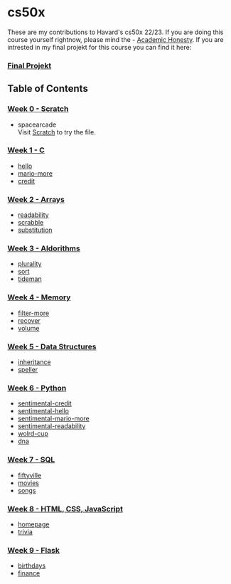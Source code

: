# cs50x

These are my contributions to Havard's cs50x 22/23. If you are doing this course yourself rightnow, please mind the - [Academic Honesty](https://cs50.harvard.edu/x/2023/honesty/).
If you are intrested in my final projekt for this course you can find it here:
### [Final Projekt](https://github.com/Oneiros96/TMS-preparation-tracker)

## Table of Contents

### [Week 0 - Scratch](https://github.com/Oneiros96/cs50x/tree/main/Week%200%20-%20Scratch)


- spacearcade<br>
Visit [Scratch](https://scratch.mit.edu/) to try the file.


### [Week 1 - C](https://github.com/Oneiros96/cs50x/tree/main/Week%201%20-%20C)

   - [hello](https://github.com/Oneiros96/cs50x/tree/main/Week%201%20-%20C/hello)
   - [mario-more](https://github.com/Oneiros96/cs50x/tree/main/Week%201%20-%20C/mario-more)
   - [credit](https://github.com/Oneiros96/cs50x/tree/main/Week%201%20-%20C/credit)


### [Week 2 - Arrays](https://github.com/Oneiros96/cs50x/tree/main/Week%202%20-%20Arrays)

   - [readability](https://github.com/Oneiros96/cs50x/tree/main/Week%202%20-%20Arrays/readability)
   - [scrabble](https://github.com/Oneiros96/cs50x/tree/main/Week%202%20-%20Arrays/scrabble)
   - [substitution](https://github.com/Oneiros96/cs50x/tree/main/Week%202%20-%20Arrays/substitution)


### [Week 3 - Aldorithms](https://github.com/Oneiros96/cs50x/tree/main/Week%203%20-%20Algorithms)


   - [plurality](https://github.com/Oneiros96/cs50x/tree/main/Week%203%20-%20Algorithms/plurality)
   - [sort](https://github.com/Oneiros96/cs50x/tree/main/Week%203%20-%20Algorithms/sort)
   - [tideman](https://github.com/Oneiros96/cs50x/tree/main/Week%203%20-%20Algorithms/tideman)


### [Week 4 - Memory](https://github.com/Oneiros96/cs50x/tree/main/Week%204%20-%20Memory)


   - [filter-more](https://github.com/Oneiros96/cs50x/tree/main/Week%204%20-%20Memory/filter-more)
   - [recover](https://github.com/Oneiros96/cs50x/tree/main/Week%204%20-%20Memory/recover)
   - [volume](https://github.com/Oneiros96/cs50x/tree/main/Week%204%20-%20Memory/volume)


### [Week 5 - Data Structures](https://github.com/Oneiros96/cs50x/tree/main/Week%205%20-%20Data%20Structures)


   - [inheritance](https://github.com/Oneiros96/cs50x/tree/main/Week%205%20-%20Data%20Structures/inheritance)
   - [speller](https://github.com/Oneiros96/cs50x/tree/main/Week%205%20-%20Data%20Structures/speller)


### [Week 6 - Python](https://github.com/Oneiros96/cs50x/tree/main/Week%206%20-%20Python)


   - [sentimental-credit](https://github.com/Oneiros96/cs50x/tree/main/Week%206%20-%20Python/sentimental-credit)
   - [sentimental-hello](https://github.com/Oneiros96/cs50x/tree/main/Week%206%20-%20Python/sentimental-hello)
   - [sentimental-mario-more](https://github.com/Oneiros96/cs50x/tree/main/Week%206%20-%20Python/sentimental-mario-more)
   - [sentimental-readability](https://github.com/Oneiros96/cs50x/tree/main/Week%206%20-%20Python/sentimental-readability)
   - [wolrd-cup](https://github.com/Oneiros96/cs50x/tree/main/Week%206%20-%20Python/world-cup)
   - [dna](https://github.com/Oneiros96/cs50x/tree/main/Week%206%20-%20Python/dna)


### [Week 7 - SQL](https://github.com/Oneiros96/cs50x/tree/main/Week%207%20-%20Sql)


   - [fiftyville](https://github.com/Oneiros96/cs50x/tree/main/Week%207%20-%20Sql/fiftyville)
   - [movies](https://github.com/Oneiros96/cs50x/tree/main/Week%207%20-%20Sql/movies)
   - [songs](https://github.com/Oneiros96/cs50x/tree/main/Week%207%20-%20Sql/songs)


### [Week 8 - HTML, CSS, JavaScript](https://github.com/Oneiros96/cs50x/tree/main/Week%208%20-%20Html%2C%20CSS%2C%20JavaScript)


   - [homepage](https://github.com/Oneiros96/cs50x/tree/main/Week%208%20-%20Html%2C%20CSS%2C%20JavaScript/homepage)
   - [trivia](https://github.com/Oneiros96/cs50x/tree/main/Week%208%20-%20Html%2C%20CSS%2C%20JavaScript/trivia)


### [Week 9 - Flask](https://github.com/Oneiros96/cs50x/tree/main/Week%209%20-%20Flask/)


   - [birthdays](https://github.com/Oneiros96/cs50x/tree/main/Week%209%20-%20Flask/birthdays)
   - [finance](https://github.com/Oneiros96/cs50x/tree/main/Week%209%20-%20Flask/finance)
    
